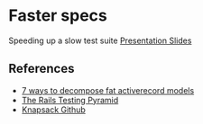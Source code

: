 # Faster specs

Speeding up a slow test suite
[Presentation Slides](https://github.com/rramsden/faster-specs/raw/master/slides.pdf)

## References

* [7 ways to decompose fat activerecord models](http://blog.codeclimate.com/blog/2012/10/17/7-ways-to-decompose-fat-activerecord-models/)
* [The Rails Testing Pyramid](http://blog.codeclimate.com/blog/2013/10/09/rails-testing-pyramid/)
* [Knapsack Github](https://github.com/ArturT/knapsack)
